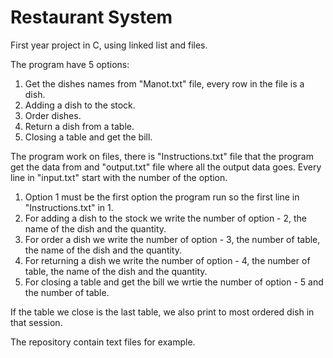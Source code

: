 # Restaurant System
First year project in C, using linked list and files.

The program have 5 options:
1. Get the dishes names from "Manot.txt" file, every row in the file is a dish.
2. Adding a dish to the stock.
3. Order dishes.
4. Return a dish from a table.
5. Closing a table and get the bill.

The program work on files, there is "Instructions.txt" file that the program get the data from and "output.txt" file where all the output data goes.
Every line in "input.txt" start with the number of the option.
1. Option 1 must be the first option the program run so the first line in "Instructions.txt" in 1.
2. For adding a dish to the stock we write the number of option - 2, the name of the dish and the quantity.
3. For order a dish we write the number of option - 3, the number of table, the name of the dish and the quantity.
4. For returning a dish we write the number of option - 4, the number of table, the name of the dish and the quantity.
5. For closing a table and get the bill we wrtie the number of option - 5 and the number of table.

If the table we close is the last table, we also print to most ordered dish in that session.

The repository contain text files for example.
